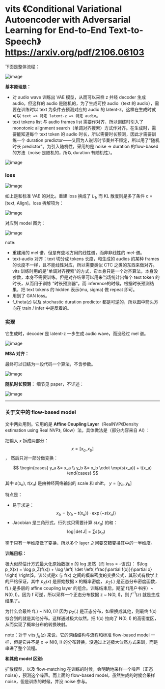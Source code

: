 # vits 《Conditional Variational Autoencoder with Adversarial Learning for End-to-End Text-to-Speech》 https://arxiv.org/pdf/2106.06103

下面是整体流程：

![image](https://github.com/user-attachments/assets/33c57b25-6448-4f9e-b9b6-a714f950eb51)

**基本原理是：**
- 对 audio wave 训练出 VAE 模型，从而可以采样 z 并经 decoder 生成 audio。但这样的 audio 是随机的，为了生成可控 audio（text 的 audio），需要在训练时以 text 为条件去预测对应的 audio 的 latent-z。这样在生成时就可以 `text => 特定 latent-z => 特定 audio`。
- text tokens list 与 audio frames list 需要作对齐，所以训练时引入了 monotonic alignment search（单调对齐搜索）方式作对齐。在生成时，需要能知道每个 text token 的 audio 时长，所以需要时长预测，因此才需要训练一个 duration predictor——又因为人说话时节奏并不恒定，所以用了"随机时长 predictor"。为引入随机性，采用的是 noise => duration 的flow-based 的方法（noise 是随机的，所以 duration 有随机性）。

![image](https://github.com/user-attachments/assets/66f5cef3-2806-4c4b-a1d6-86af68b0fe0d)

### loss

![image](https://github.com/user-attachments/assets/75b31d71-f681-4773-a2d4-44fef660f9e4)

如上是和标准 VAE 的对比。重建 loss 换成了 $L_1$, 而 KL 散度则是多了条件 c = [text, Align]。loss 拆解项为：

![image](https://github.com/user-attachments/assets/4ad17118-9daa-40d5-8c5a-26af2722753f)

对应到 model 图为：

![image](https://github.com/user-attachments/assets/53cc5f9d-379b-4891-9254-b3dca5494888)

note:
- 重建用的 mel 谱，但是有些地方用的线性谱，而非非线性的 mel-谱。
- text-audio 对齐：text 切分成 tokens 长度，和生成的 audios 的某种 frames 的长度不一样，且不能线性对应，所以需要类似 CTC 之类的东西来做对齐。vits 训练时用的是"单调对齐搜索"的方式，它本身只是一个对齐算法，本身没参数，本身不需要训练。但是对齐结果可以用来当场统计出每个 text token 的时长，从而用于训练 "时长预测器"。而 inference的时候，根据时长预测结果，把 text tokens 的 hidden 表示(mu, sigma) 做 repeat 即可。
- 用到了 GAN loss。
- f_theta(z) 以及 stochastic duration predictor 都是可逆的，所以图中箭头方向在 train / infer 中是反着的。

### 实现

它生成时，decoder 是 latent-z 一步生成 audio wave，而没经过 mel 谱。

![image](https://github.com/user-attachments/assets/985b98db-b1b1-4e88-a055-360d15de2969)

**MSA 对齐：**

最终可以归结为一段代码一个算法，不含参数。

![image](https://github.com/user-attachments/assets/f975f837-3aad-41a4-862b-fe3bd3cbc218)

**随机时长预测：** 细节见 paper，不详述：

![image](https://github.com/user-attachments/assets/ded899d7-61c6-4340-af14-a6af04f9a3be)

----

### 关于文中的 flow-based model

文中两处用到。它用的是 **Affine Coupling Layer**（RealNVP《Density estimation using Real NVP》, Glow）法。具体做法是（部分内容来自 AI）：

把输入 $x$ 拆成两部分： $$x = [x_a, x_b]$$ ， 然后只对一部分做变换：

$$
\begin{cases}
y_a &= x_a \\
y_b &= x_b \cdot \exp(s(x_a)) + t(x_a)
\end{cases}
$$

其中 $s(x_a)$, $t(x_a)$ 是由神经网络输出的 scale 和 shift， $y = [y_a, y_b]$

特点是：
- 易于求逆： $$x_b = (y_b - t(x_a)) \cdot \exp(-s(x_a))$$
- Jacobian 是三角形式，行列式只需要计算 $s(x_a)$ 的和： $$\log |\det J| = \sum s(x_a)$$

鉴于只有一半维度做了变换，所以多个 layer 之间要交错变换其中的一半维度。

**训练目标：**

极大似然估计方式最大化原始数据 x 的 log 思然（而 loss = -该式)： $\log p_X(x) = \log p_Z(f(x)) + \log \left| \det \left( \frac{\partial f(x)}{\partial x} \right) \right|$，该公式是x 与 f(x) 之间的概率密度的变换公式，其形式有数学上的严格保证，其中 $p_X(x)$ 是原始数据 x 的概率密度， $p_Z(.)$ 是正态分布密度函数，f(.) 是多层的 affine coupling layer 的组合。训练结束后，期望 f(用户书序）~ N(0, I)。因为 f 可逆，所以采样一个正态分布数据 z ~ N(0, I)，则 $f^{-1}(z)$ 就是生成结果了。

为什么会最终 f(.) ~ N(0, I)? 因为 $p_Z(.)$ 是正态分布，如果换成其他，则最终 f(x) 拟合到的就是其他分布。这样通过极大似然，把 f(x) 拉向了 N(0, I) 的高密度区，从而实现了概率分布的转换映射。

note：对于 vits $f_\theta(z)$ 来说，它的网络结构与流程和标准 flow-based model 一样，但是它并不是 x -> N(0, I) 的分布转换，没通过上述极大似然方式来训，而是串进了整个流程。

**和其他 model 区别:**

扩散模型，以及 flow-matching 在训练的时候，会明确地采样一个噪声（正态 noise），预测这个噪声。而上面的 flow-based model，虽然生成的时候会采样 noise，但是训练的时候，并没 noise 参与。
